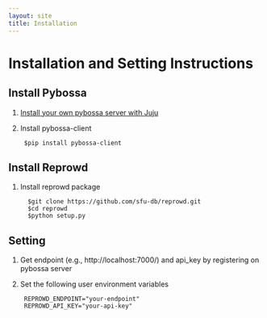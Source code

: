 ```yaml
---
layout: site
title: Installation
---
```

# Installation and Setting Instructions

## Install Pybossa
1. [Install your own pybossa server with Juju](http://docs.pybossa.com/en/latest/juju_pybossa.html)
2. Install pybossa-client

        $pip install pybossa-client

## Install Reprowd
1. Install reprowd package

         $git clone https://github.com/sfu-db/reprowd.git
         $cd reprowd
         $python setup.py

## Setting
1. Get endpoint (e.g., http://localhost:7000/) and api_key by registering on pybossa server
2. Set the following user environment variables

        REPROWD_ENDPOINT="your-endpoint"
        REPROWD_API_KEY="your-api-key"

